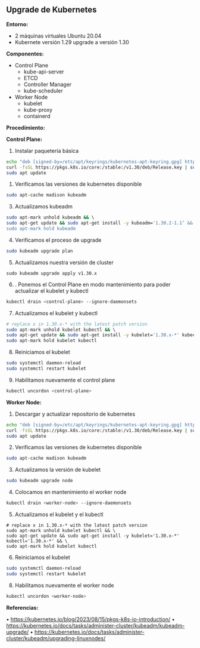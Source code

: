 ## **Upgrade de Kubernetes**

**Entorno:**

 - 2 máquinas virtuales Ubuntu 20.04
 - Kubernete versión 1.29 upgrade a versión 1.30
  
**Componentes:**

 - Control Plane
	 - kube-api-server
	 - ETCD
	 - Controller Manager
	 - kube-scheduler
 - Worker Node
	 - kubelet
	 - kube-proxy
	 - containerd

**Procedimiento:**

**Control Plane:**

 1. Instalar paquetería básica
```bash
echo "deb [signed-by=/etc/apt/keyrings/kubernetes-apt-keyring.gpg] https://pkgs.k8s.io/core:/stable:/v1.30/deb/ /" | sudo tee /etc/apt/sources.list.d/kubernetes.list 
curl -fsSL https://pkgs.k8s.io/core:/stable:/v1.30/deb/Release.key | sudo gpg --dearmor -o /etc/apt/keyrings/kubernetes-apt-keyring.gpg 
sudo apt update
```
 1. Verificamos las versiones de kubernetes disponible

```bash
sudo apt-cache madison kubeadm
```

 3. Actualizamos kubeadm
```bash
sudo apt-mark unhold kubeadm && \ 
sudo apt-get update && sudo apt-get install -y kubeadm='1.30.2-1.1’ && \ 
sudo apt-mark hold kubeadm
```
 4. Verificamos el proceso de upgrade

```bash
sudo kubeadm upgrade plan
```

 5. Actualizamos nuestra versión de cluster

```
sudo kubeadm upgrade apply v1.30.x
```

 6. . Ponemos el Control Plane en modo mantenimiento para poder actualizar el kubelet y kubectl
```bash
kubectl drain <control-plane> --ignore-daemonsets
```
 7. Actualizamos el kubelet y kubectl

```bash
# replace x in 1.30.x-* with the latest patch version 
sudo apt-mark unhold kubelet kubectl && \ 
sudo apt-get update && sudo apt-get install -y kubelet='1.30.x-*' kubectl='1.30.x-*' && \ 
sudo apt-mark hold kubelet kubectl
```

 8. Reiniciamos el kubelet
```bash
sudo systemctl daemon-reload
sudo systemctl restart kubelet    
```

 9. Habilitamos nuevamente el control plane

```bash
kubectl uncordon <control-plane>
```


**Worker Node:**

 1. Descargar y actualizar repositorio de kubernetes
```bash
echo "deb [signed-by=/etc/apt/keyrings/kubernetes-apt-keyring.gpg] https://pkgs.k8s.io/core:/stable:/v1.30/deb/ /" | sudo tee /etc/apt/sources.list.d/kubernetes.list 
curl -fsSL https://pkgs.k8s.io/core:/stable:/v1.30/deb/Release.key | sudo gpg --dearmor -o /etc/apt/keyrings/kubernetes-apt-keyring.gpg 
sudo apt update
```
 2. Verificamos las versiones de kubernetes disponible

```bash
sudo apt-cache madison kubeadm
```

 3. Actualizamos la versión de kubelet
```bash
sudo kubeadm upgrade node
```
 4. Colocamos en mantenimiento el worker node
``` bash
kubectl drain <worker-node> --ignore-daemonsets
```
5. Actualizamos el kubelet y el kubectl

```
# replace x in 1.30.x-* with the latest patch version 
sudo apt-mark unhold kubelet kubectl && \ 
sudo apt-get update && sudo apt-get install -y kubelet='1.30.x-*' kubectl='1.30.x-*' && \ 
sudo apt-mark hold kubelet kubectl

```

 6. Reiniciamos el kubelet
```bash
sudo systemctl daemon-reload 
sudo systemctl restart kubelet
```

 8. Habilitamos nuevamente el worker node
```bash
kubectl uncordon <worker-node>   
```


**Referencias:** 

• https://kubernetes.io/blog/2023/08/15/pkgs-k8s-io-introduction/ 
• https://kubernetes.io/docs/tasks/administer-cluster/kubeadm/kubeadm-upgrade/ 
• https://kubernetes.io/docs/tasks/administer-cluster/kubeadm/upgrading-linuxnodes/

